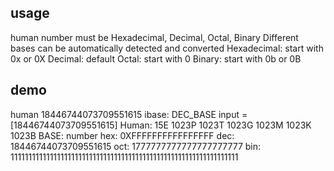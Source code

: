 ## usage

human <number>
number must be Hexadecimal, Decimal, Octal, Binary
Different bases can be automatically detected and converted
	Hexadecimal: start with 0x or 0X
	Decimal: default
	Octal: start with 0
	Binary: start with 0b or 0B

## demo

human 18446744073709551615
	ibase: DEC_BASE
	input = [18446744073709551615]
	Human: 15E 1023P 1023T 1023G 1023M 1023K 1023B 
	BASE:	number
	hex: 	0XFFFFFFFFFFFFFFFF
	dec: 	18446744073709551615
	oct: 	1777777777777777777777
	bin: 	1111111111111111111111111111111111111111111111111111111111111111